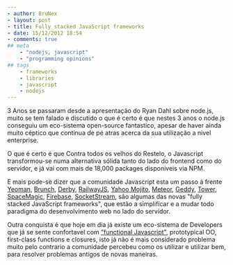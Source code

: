 ```yaml
---
- author: BruNex
- layout: post
- title: Fully stacked JavaScript frameworks
- date: 15/12/2012 18:54
- comments: true
## meta
    - "nodejs, javascript"
    - "programming opinions"
## tags
	- frameworks
	- libraries
	- javascript
	- nodejs
---
```


3 Anos se passaram desde a apresentação do Ryan Dahl sobre node.js, muito se tem falado e discutido o que é certo é que nestes 3 anos o node.js conseguiu um eco-sistema open-source fantastico, apesar de haver ainda muito céptico que continua de pé atras acerca da sua utilização a nivel enterprise.

O que é certo é que Contra todos os velhos do Restelo, o Javascript transformou-se numa alternativa sólida tanto do lado do frontend como do servidor, e já vai com mais de 18,000 packages disponiveis via NPM.

E mais pode-se dizer que a comunidade Javascript esta um passo á frente [Yeoman](http://yeoman.io/), [Brunch](http://brunch.io/), [Derby](http://derbyjs.com/), [RailwayJS](http://railwayjs.com/), [Yahoo Mojito](http://developer.yahoo.com/cocktails/mojito/), [Meteor](http://meteor.com/), [Geddy](http://geddyjs.org/), [Tower](http://towerjs.org/), [SpaceMagic](http://spacemagic.io/), [Firebase](https://www.firebase.com/), [SocketStream](http://www.socketstream.org/), são algumas das novas "fully stacked JavaScript frameworks", que estão a simplificar e a mudar todo paradigma do desenvolvimento web no lado do servidor.

Outra conquista é que hoje em dia já existe um eco-sistema de Developers que já se sente confortavel com ["functional Javascript"](http://killdream.github.com/blog/2011/10/understanding-javascript-oop/), prototypical OO, first-class functions e closures, isto já não é mais considerado problema muito pelo contrario a comunidade percebeu como os utilizar e utilizar bem, para resolver problemas antigos de novas maneiras.


